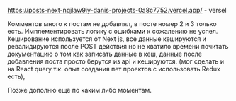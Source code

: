 https://posts-next-nqjlaw9iy-danis-projects-0a8c7752.vercel.app/  - versel


Комментов много к постам не добавлял, в посте номер 2 и 3 только есть.
Имплементировать логику с ошибками к сожалению не успел.
Кеширование используется от Next js, все данные кешируются и ревалидируются после POST действия но не хватило времени почитать документацию о том как записать данные в кеш, данные после добавления поста просто берутся из api и кешируются. (мог сделать и на React query т.к. опыт создания пет проектов с использовать Redux есть),


Позже дополню ещё по каким либо моментам.
